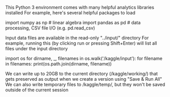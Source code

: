 This Python 3 environment comes with many helpful analytics libraries installed
For example, here's several helpful packages to load

import numpy as np # linear algebra
import pandas as pd # data processing, CSV file I/O (e.g. pd.read_csv)

Input data files are available in the read-only "../input/" directory
For example, running this (by clicking run or pressing Shift+Enter) will list all files under the input directory

import os
for dirname, _, filenames in os.walk('/kaggle/input'):
    for filename in filenames:
        print(os.path.join(dirname, filename))

We can write up to 20GB to the current directory (/kaggle/working/) that gets preserved as output when we create a version using "Save & Run All" 
We can also write temporary files to /kaggle/temp/, but they won't be saved outside of the current session
